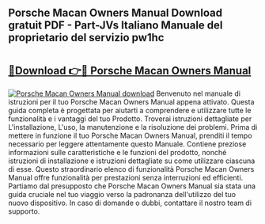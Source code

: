 ## Porsche Macan Owners Manual Download gratuit PDF - Part-JVs Italiano Manuale del proprietario del servizio pw1hc

# <h2><a href="http://dfft5r7.blite.top/?on=Porsche+Macan+Owners+Manual">🔗Download 👉🔴 Porsche Macan Owners Manual</a></h2>

[![Porsche Macan Owners Manual download](https://i.imgur.com/lujVjoI.png)](http://dfft5r7.blite.top/?on=Porsche+Macan+Owners+Manual)
Benvenuto nel manuale di istruzioni per il tuo Porsche Macan Owners Manual appena attivato. Questa guida completa è progettata per aiutarti a comprendere e utilizzare tutte le funzionalità e i vantaggi del tuo Prodotto. Troverai istruzioni dettagliate per L'installazione, L'uso, la manutenzione e la risoluzione dei problemi. Prima di mettere in funzione il tuo Porsche Macan Owners Manual, prenditi il tempo necessario per leggere attentamente questo Manuale. Contiene preziose informazioni sulle caratteristiche e le funzioni del prodotto, nonché istruzioni di installazione e istruzioni dettagliate su come utilizzare ciascuna di esse. Questo straordinario elenco di funzionalità Porsche Macan Owners Manual offre funzionalità per prestazioni senza interruzioni ed efficienti. Partiamo dal presupposto che Porsche Macan Owners Manual sia stata una guida cruciale nel tuo viaggio verso la padronanza dell'utilizzo del tuo nuovo dispositivo. In caso di domande o dubbi, contattare il nostro team di supporto.
